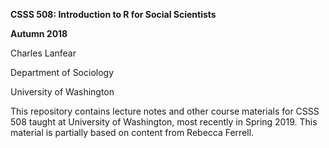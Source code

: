 **CSSS 508: Introduction to R for Social Scientists**

**Autumn 2018**

Charles Lanfear

Department of Sociology

University of Washington

This repository contains lecture notes and other course materials for CSSS 508 taught at University of Washington, most recently in Spring 2019. This material is partially based on content from Rebecca Ferrell.
